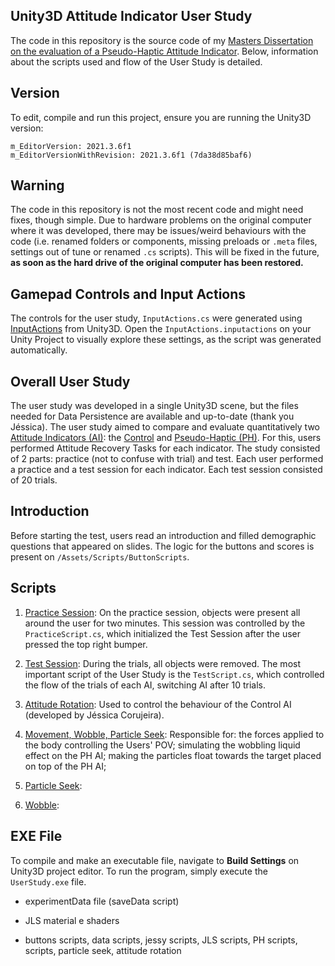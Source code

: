 ## Unity3D Attitude Indicator User Study

The code in this repository is the source code of my [Masters Dissertation on the evaluation of a Pseudo-Haptic Attitude Indicator](https://fenix.tecnico.ulisboa.pt/cursos/meec21/dissertacao/1128253548923895).
Below, information about the scripts used and flow of the User Study is detailed.

## Version

To edit, compile and run this project, ensure you are running the Unity3D version:

```
m_EditorVersion: 2021.3.6f1
m_EditorVersionWithRevision: 2021.3.6f1 (7da38d85baf6)
```

## Warning

The code in this repository is not the most recent code and might need fixes, though simple. Due to hardware problems on the original computer where it was developed, there may be issues/weird behaviours with the code (i.e. renamed folders or components, missing preloads or `.meta` files, settings out of tune or renamed `.cs` scripts). This will be fixed in the future, **as soon as the hard drive of the original computer has been restored.**

## Gamepad Controls and Input Actions

The controls for the user study, `InputActions.cs` were generated using [InputActions](https://docs.unity3d.com/Packages/com.unity.inputsystem@1.0/manual/Actions.html) from Unity3D. Open the `InputActions.inputactions` on your Unity Project to visually explore these settings, as the script was generated automatically.

## Overall User Study

The user study was developed in a single Unity3D scene, but the files needed for Data Persistence are available and up-to-date (thank you Jéssica). The user study aimed to compare and evaluate quantitatively two [Attitude Indicators (AI)](https://en.wikipedia.org/wiki/Attitude_indicator): the <ins>Control</ins> and <ins>Pseudo-Haptic (PH)</ins>. For this, users performed Attitude Recovery Tasks for each indicator. The study consisted of 2 parts: practice (not to confuse with trial) and test. Each user performed a practice and a test session for each indicator. Each test session consisted of 20 trials.

## Introduction

Before starting the test, users read an introduction and filled demographic questions that appeared on slides. The logic for the buttons and scores is present on `/Assets/Scripts/ButtonScripts`.

## Scripts

1. <ins> Practice Session</ins>: On the practice session, objects were present all around the user for two minutes. This session was controlled by the `PracticeScript.cs`, which initialized the Test Session after the user pressed the top right bumper.

2. <ins>Test Session</ins>: During the trials, all objects were removed. The most important script of the User Study is the `TestScript.cs`, which controlled the flow of the trials of each AI, switching AI after 10 trials.

3. <ins>Attitude Rotation</ins>: Used to control the behaviour of the Control AI (developed by Jéssica Corujeira).

4. <ins>Movement, Wobble, Particle Seek</ins>: Responsible for: the forces applied to the body controlling the Users' POV; simulating the wobbling liquid effect on the PH AI; making the particles float towards the target placed on top of the PH AI;

5. <ins>Particle Seek</ins>:

6. <ins>Wobble</ins>:

## EXE File

To compile and make an executable file, navigate to **Build Settings** on Unity3D project editor. To run the program, simply execute the `UserStudy.exe` file.

- experimentData file (saveData script)

- JLS material e shaders
- buttons scripts, data scripts, jessy scripts, JLS scripts, PH scripts, scripts, particle seek, attitude rotation
